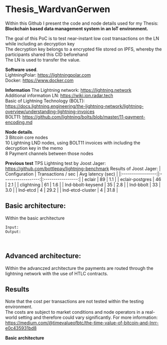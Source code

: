 # Thesis_WardvanGerwen

Within this Github I present the code and node details used for my Thesis: **Blockchain based data management system in an IoT environment.**

The goal of this PoC is to test near-instant low cost transactions on the LN while including an decryption key   
The decryption key belongs to a encrypted file stored on IPFS, whereby the participants shared this CID beforehand   
The LN is used to transfer the value.  

**Software used**.  
LightningPolar: https://lightningpolar.com  
Docker: https://www.docker.com  


**Information**
The Lightning network: https://lightning.network  
Additional information LN: https://wiki.ion.radar.tech  
Basic of Lightning Technology (BOLT): https://docs.lightning.engineering/the-lightning-network/lightning-overview/understanding-lightning-invoices  
BOLT11: https://github.com/lightning/bolts/blob/master/11-payment-encoding.md  

**Node details**.  
3 Bitcoin core nodes  
10 Lightning LND nodes, using BOLT11 invoices with including the decryption key in the memo  
8 Payment channels between those nodes   

**Previous test**
TPS Lightning test by Joost Jager: https://github.com/bottlepay/lightning-benchmark 
Results of Joost Jager: 
|   Configuration   | Transactions / sec | Avg latency (sec) |
|:-----------------:|:------------------:|:-----------------:|
| eclair            | 89                 | 1.1               |
| eclair-postgres   | 46                 | 2.1               |
| clightning        | 61                 | 1.6               |
| lnd-bbolt-keysend | 35                 | 2.8               |
| lnd-bbolt         | 33                 | 3.0               |
| lnd-etcd          | 4                  | 29.2              |
| lnd-etcd-cluster  | 4                  | 31.8              |


## Basic architecture: 

Within the basic architecture

```
Input: 
Output: 



```

## Advanced architecture: 

Within the advanczed architecture the payments are routed through the lightning network with the use of HTLC contracts. 



## Results

Note that the cost per transactions are not tested within the testing environment.  
The costs are subject to market conditions and node operators in a real-world setting and therefore could vary significantly. 
For more information: https://medium.com/@timevalueofbtc/the-time-value-of-bitcoin-and-lnrr-e0c435931bd8  


**Basic architecture** 
